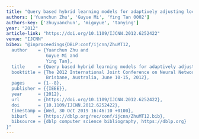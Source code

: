 ```yaml
---
title: "Query based hybrid learning models for adaptively adjusting locality"
authors: ['Yuanchun Zhu', 'Guyue Mi', 'Ying Tan 0002']
authors-key: ['zhuyuanchun', 'miguyue', 'tanying']
year: "2012"
article-link: "https://doi.org/10.1109/IJCNN.2012.6252422"
venue: "IJCNN"
bibex: "@inproceedings{DBLP:conf/ijcnn/ZhuMT12,
  author    = {Yuanchun Zhu and
               Guyue Mi and
               Ying Tan},
  title     = {Query based hybrid learning models for adaptively adjusting locality},
  booktitle = {The 2012 International Joint Conference on Neural Networks (IJCNN),
               Brisbane, Australia, June 10-15, 2012},
  pages     = {1--8},
  publisher = {{IEEE}},
  year      = {2012},
  url       = {https://doi.org/10.1109/IJCNN.2012.6252422},
  doi       = {10.1109/IJCNN.2012.6252422},
  timestamp = {Wed, 30 Oct 2019 16:46:10 +0100},
  biburl    = {https://dblp.org/rec/conf/ijcnn/ZhuMT12.bib},
  bibsource = {dblp computer science bibliography, https://dblp.org}
}"
---
```

